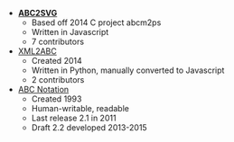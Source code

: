 - [**ABC2SVG**](http://moinejf.free.fr/js/index.html)
  - Based off 2014 C project abcm2ps
  - Written in Javascript
  - 7 contributors
- [XML2ABC](https://wim.vree.org/svgParse/xml2abc.html)
  - Created 2014
  - Written in Python, manually converted to Javascript
  - 2 contributors
- [ABC Notation](https://abcnotation.com/)
  - Created 1993
  - Human-writable, readable
  - Last release 2.1 in 2011
  - Draft 2.2 developed 2013-2015

